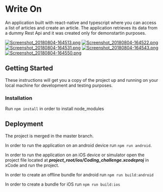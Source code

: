 # Write On
An application built with react-native and typescript where you can access a list of articles and create an article.
The application retrieves its data from a dummy Rest Api and it was created only for demonstartin purposes. 

[![Screenshot_20180804-164513.png](https://s33.postimg.cc/f4dzv95un/Screenshot_20180804-164513.png)](https://postimg.cc/image/m7lvavba3/)
[![Screenshot_20180804-164522.png](https://s33.postimg.cc/572z23qi7/Screenshot_20180804-164522.png)](https://postimg.cc/image/5jud8a8rv/)
[![Screenshot_20180804-164531.png](https://s33.postimg.cc/572z27dof/Screenshot_20180804-164531.png)](https://postimg.cc/image/4hk6pud4r/)
[![Screenshot_20180804-164543.png](https://s33.postimg.cc/sy2ckc10v/Screenshot_20180804-164543.png)](https://postimg.cc/image/ym8nb85d7/)
[![Screenshot_20180804-164550.png](https://s33.postimg.cc/r69dpg4tb/Screenshot_20180804-164550.png)](https://postimg.cc/image/rvs61t5cr/)



## Getting Started
These instructions will get you a copy of the project up and running on your local machine for development and testing purposes.

### Installation
Run `npm install` in order to install node_modules

## Deployment
The project is merged in the master branch.

In order to run the application on an android device run `npm run android`.

In order to run the application on an iOS device or simulator open the project file located at **_project_root/ios/Coding_challenge.xcodeproj_** in xCode and run the project.

In order to create an offline bundle for android run `npm run build:android`

In order to create a bundle for iOS run `npm run build:ios`

